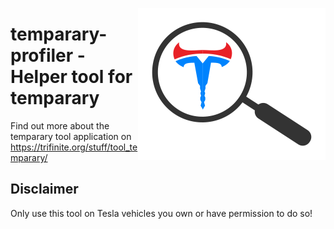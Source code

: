 <a href="https://trifinite.org/stuff/tool_temparary-profiler/" target="_blank"><img align="right" src="/images/temparary-profiler_logo.png"/></a>

# temparary-profiler - Helper tool for temparary

Find out more about the temparary tool application on https://trifinite.org/stuff/tool_temparary/ 

## Disclaimer
Only use this tool on Tesla vehicles you own or have permission to do so!
